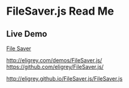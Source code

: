 FileSaver.js Read Me
====================

## Live Demo

[File Saver]( http://jaanga.github.io/libs/fs/file-saver.html )


<http://eligrey.com/demos/FileSaver.js/>  
<https://github.com/eligrey/FileSaver.js/>

http://eligrey.github.io/FileSaver.js/FileSaver.js